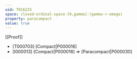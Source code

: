 ```yaml
---
uid: T016225
space: closed-ordinal-space-[0,gamma]-(gamma-<-omega)
property: paracompact
value: true
---
```

[[Proof]]

* [T000703] [Compact|P000016]
* [I000013] [Compact|P000016] => [Paracompact|P000030]


